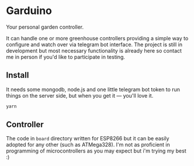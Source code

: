 # Garduino

Your personal garden controller.

It can handle one or more greenhouse controllers providing a simple way to configure and watch over via telegram bot interface. 
The project is still in development but most necessary functionality is already here so contact me in person if you'd like to participate in testing.

## Install

It needs some mongodb, node.js and one little telegram bot token to run things on the server side, but when you get it — you'll love it.

```bash
yarn
```

## Controller

The code in `board` directory written for ESP8266 but it can be easily adopted for any other (such as ATMega328). 
I'm not as proficient in programming of microcontrollers as you may expect but i'm trying my best :)
